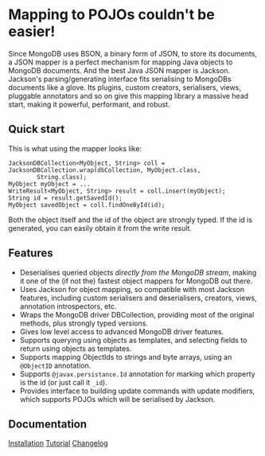 Mapping to POJOs couldn't be easier!
====================================

Since MongoDB uses BSON, a binary form of JSON, to store its documents, a JSON mapper is a perfect mechanism for mapping Java objects to MongoDB documents.  And the best Java JSON mapper is Jackson.  Jackson's parsing/generating interface fits serialising to MongoDBs documents like a glove.  Its plugins, custom creators, serialisers, views, pluggable annotators and so on give this mapping library a massive head start, making it powerful, performant, and robust.

Quick start
-----------

This is what using the mapper looks like:

    JacksonDBCollection<MyObject, String> coll = JacksonDBCollection.wrap(dbCollection, MyObject.class,
            String.class);
    MyObject myObject = ...
    WriteResult<MyObject, String> result = coll.insert(myObject);
    String id = result.getSavedId();
    MyObject savedObject = coll.findOneById(id);

Both the object itself and the id of the object are strongly typed.  If the id is generated, you can easily obtain it from the write result.

Features
--------

* Deserialises queried objects *directly from the MongoDB stream*, making it one of the (if not the) fastest object mappers for MongoDB out there.
* Uses Jackson for object mapping, so compatible with most Jackson features, including custom serialisers and deserialisers, creators, views, annotation introspectors, etc.
* Wraps the MongoDB driver DBCollection, providing most of the original methods, plus strongly typed versions.
* Gives low level access to advanced MongoDB driver features.
* Supports querying using objects as templates, and selecting fields to return using objects as templates.
* Supports mapping ObjectIds to strings and byte arrays, using an `@ObjectID` annotation.
* Supports `@javax.persistance.Id` annotation for marking which property is the id (or just call it `_id`).
* Provides interface to building update commands with update modifiers, which supports POJOs which will be serialised by Jackson.

Documentation
-------------

[Installation](./installation.html)
[Tutorial](./tutorial.html)
[Changelog](./changelog.html)


